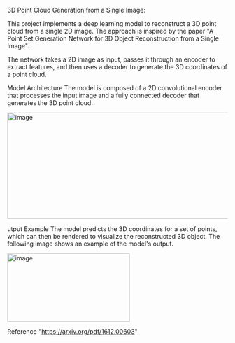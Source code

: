 3D Point Cloud Generation from a Single Image:

This project implements a deep learning model to reconstruct a 3D point cloud from a single 2D image. 
The approach is inspired by the paper "A Point Set Generation Network for 3D Object Reconstruction from a Single Image".

The network takes a 2D image as input, passes it through an encoder to extract features, and then uses
a decoder to generate the 3D coordinates of a point cloud.

Model Architecture
The model is composed of a 2D convolutional encoder that processes the input image and 
a fully connected decoder that generates the 3D point cloud.

<img width="568" height="243" alt="image" src="https://github.com/user-attachments/assets/c0709c3c-8a23-49cd-8a3c-7deb321299a9" />

utput Example
The model predicts the 3D coordinates for a set of points, which can then be rendered to visualize the reconstructed 3D object.
The following image shows an example of the model's output.

<img width="280" height="156" alt="image" src="https://github.com/user-attachments/assets/d568f199-7d76-4828-934c-043296f4e7a8" />

Reference "https://arxiv.org/pdf/1612.00603"

